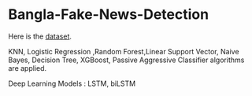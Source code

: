# Bangla-Fake-News-Detection

Here is the [dataset](https://www.aclweb.org/anthology/2020.lrec-1.349/).

KNN, Logistic Regression ,Random Forest,Linear Support Vector, Naive Bayes, Decision Tree, XGBoost, Passive Aggressive Classifier algorithms are applied.

Deep Learning Models : LSTM, biLSTM
